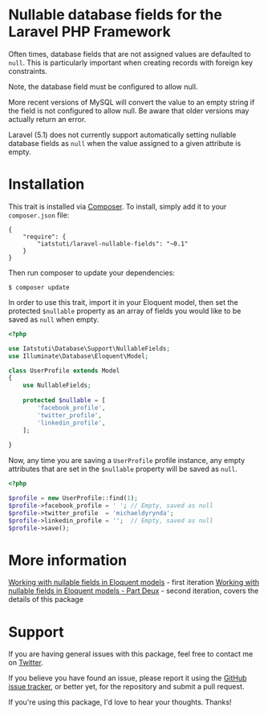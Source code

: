 # Nullable database fields for the Laravel PHP Framework

Often times, database fields that are not assigned values are defaulted to `null`. This is particularly important when creating records with foreign key constraints.

Note, the database field must be configured to allow null.

More recent versions of MySQL will convert the value to an empty string if the field is not configured to allow null. Be aware that older versions may actually return an error.

Laravel (5.1) does not currently support automatically setting nullable database fields as `null` when the value assigned to a given attribute is empty.

# Installation

This trait is installed via [Composer](http://getcomposer.org/). To install, simply add it to your `composer.json` file:

```
{
	"require": {
		"iatstuti/laravel-nullable-fields": "~0.1"
	}
}
```

Then run composer to update your dependencies:

```
$ composer update
```

In order to use this trait, import it in your Eloquent model, then set the protected `$nullable` property as an array of fields you would like to be saved as `null` when empty.

```php
<?php

use Iatstuti\Database\Support\NullableFields;
use Illuminate\Database\Eloquent\Model;

class UserProfile extends Model
{
	use NullableFields;
	
	protected $nullable = [
		'facebook_profile',
		'twitter_profile',
		'linkedin_profile',
	];
	
}
```

Now, any time you are saving a `UserProfile` profile instance, any empty attributes that are set in the `$nullable` property will be saved as `null`.

```php
<?php

$profile = new UserProfile::find(1);
$profile->facebook_profile = ' '; // Empty, saved as null
$profile->twitter_profile  = 'michaeldyrynda';
$profile->linkedin_profile = '';  // Empty, saved as null
$profile->save();
```

# More information

[Working with nullable fields in Eloquent models](https://iatstuti.net/blog/working-with-nullable-fields-in-eloquent-models) - first iteration
[Working with nullable fields in Eloquent models - Part Deux](https://iatstuti.net/blog/working-with-nullable-field-in-eloquent-models-part-deux) - second iteration, covers the details of this package

# Support

If you are having general issues with this package, feel free to contact me on [Twitter](https://twitter.com/michaeldyrynda).

If you believe you have found an issue, please report it using the [GitHub issue tracker](https://github.com/deringer/laravel-nullable-fields/issues), or better yet, for the repository and submit a pull request.

If you're using this package, I'd love to hear your thoughts. Thanks!
